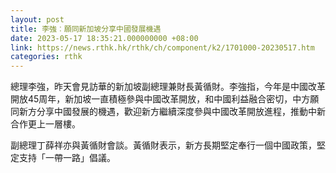 ```yaml
---
layout: post
title: 李強︰願同新加坡分享中國發展機遇
date: 2023-05-17 18:35:21.000000000 +08:00
link: https://news.rthk.hk/rthk/ch/component/k2/1701000-20230517.htm
categories: rthk
---
```


總理李強，昨天會見訪華的新加坡副總理兼財長黃循財。李強指，今年是中國改革開放45周年，新加坡一直積極參與中國改革開放，和中國利益融合密切，中方願同新方分享中國發展的機遇，歡迎新方繼續深度參與中國改革開放進程，推動中新合作更上一層樓。

副總理丁薛祥亦與黃循財會談。黃循財表示，新方長期堅定奉行一個中國政策，堅定支持「一帶一路」倡議。
